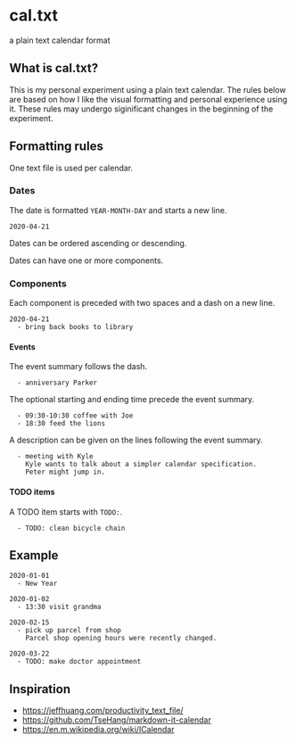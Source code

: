# cal.txt
a plain text calendar format

## What is cal.txt?
This is my personal experiment using a plain text calendar. The rules below are
based on how I like the visual formatting and personal experience using it.
These rules may undergo siginificant changes in the beginning of the
experiment.

## Formatting rules
One text file is used per calendar.

### Dates
The date is formatted `YEAR-MONTH-DAY` and starts a new line.

    2020-04-21

Dates can be ordered ascending or descending.

Dates can have one or more components.

### Components
Each component is preceded with two spaces and a dash on a new line.

    2020-04-21
      - bring back books to library

#### Events
The event summary follows the dash.

      - anniversary Parker

The optional starting and ending time precede the event summary.

      - 09:30-10:30 coffee with Joe
      - 18:30 feed the lions

A description can be given on the lines following the event summary.

      - meeting with Kyle
        Kyle wants to talk about a simpler calendar specification.
        Peter might jump in.

#### TODO items
A TODO item starts with `TODO:`.

      - TODO: clean bicycle chain

## Example

    2020-01-01
      - New Year

    2020-01-02
      - 13:30 visit grandma

    2020-02-15
      - pick up parcel from shop
        Parcel shop opening hours were recently changed.

    2020-03-22
      - TODO: make doctor appointment

## Inspiration
- https://jeffhuang.com/productivity_text_file/
- https://github.com/TseHang/markdown-it-calendar
- https://en.m.wikipedia.org/wiki/ICalendar
